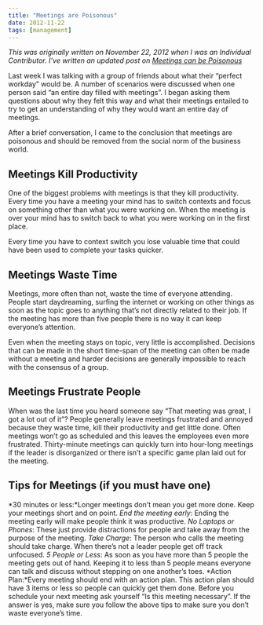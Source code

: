 ```yaml
---
title: "Meetings are Poisonous"
date: 2012-11-22
tags: [management]
---
```


_This was originally written on November 22, 2012 when I was an Individual Contributor. I’ve written an updated post on [Meetings can be Poisonous](/posts/meetings-can-be-poisonous/)_


Last week I was talking with a group of friends about what their “perfect workday” would be. A number of scenarios were discussed when one person said “an entire day filled with meetings”. I began asking them questions about why they felt this way and what their meetings entailed to try to get an understanding of why they would want an entire day of meetings.

After a brief conversation, I came to the conclusion that meetings are poisonous and should be removed from the social norm of the business world.

## Meetings Kill Productivity
One of the biggest problems with meetings is that they kill productivity. Every time you have a meeting your mind has to switch contexts and focus on something other than what you were working on. When the meeting is over your mind has to switch back to what you were working on in the first place.

Every time you have to context switch you lose valuable time that could have been used to complete your tasks quicker.

## Meetings Waste Time
Meetings, more often than not, waste the time of everyone attending. People start daydreaming, surfing the internet or working on other things as soon as the topic goes to anything that’s not directly related to their job. If the meeting has more than five people there is no way it can keep everyone’s attention.

Even when the meeting stays on topic, very little is accomplished. Decisions that can be made in the short time-span of the meeting can often be made without a meeting and harder decisions are generally impossible to reach with the consensus of a group.

## Meetings Frustrate People
When was the last time you heard someone say “That meeting was great, I got a lot out of it”? People generally leave meetings frustrated and annoyed because they waste time, kill their productivity and get little done. Often meetings won’t go as scheduled and this leaves the employees even more frustrated. Thirty-minute meetings can quickly turn into hour-long meetings if the leader is disorganized or there isn’t a specific game plan laid out for the meeting.

## Tips for Meetings (if you must have one)
*30 minutes or less:*Longer meetings don’t mean you get more done. Keep your meetings short and on point.
*End the meeting early*: Ending the meeting early will make people think it was productive.
*No Laptops or Phones*: These just provide distractions for people and take away from the purpose of the meeting.
*Take Charge*: The person who calls the meeting should take charge. When there’s not a leader people get off track unfocused.
*5 People or Less*: As soon as you have more than 5 people the meeting gets out of hand. Keeping it to less than 5 people means everyone can talk and discuss without stepping on one another’s toes.
*Action Plan:*Every meeting should end with an action plan. This action plan should have 3 items or less so people can quickly get them done.
Before you schedule your next meeting ask yourself “Is this meeting necessary”. If the answer is yes, make sure you follow the above tips to make sure you don’t waste everyone’s time.